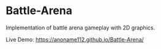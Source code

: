 # Battle-Arena
Implementation of battle arena gameplay with 2D graphics.

Live Demo: https://anoname112.github.io/Battle-Arena/
